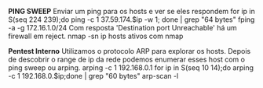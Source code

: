 

**PING SWEEP**
Enviar um ping para os hosts e ver se eles respondem 
	for ip in S(seq 224 239);do ping -c 1 37.59.174.$ip -w 1; done | grep "64 bytes"
	fping -a -g 172.16.1.0/24
Com resposta 'Destination port Unreachable' há um firewall em reject.
	nmap -sn ip hosts ativos com nmap

**Pentest Interno**
Utilizamos o protocolo ARP para explorar os hosts.
Depois de descobrir o range de ip da rede podemos enumerar esses host com o ping sweep ou arping.
	arping -c 1 192.168.0.1
	for ip in S(seq 10 14);do arping -c 1 192.168.0.$ip;done | grep "60 bytes"
	arp-scan -l